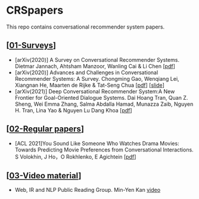 # CRSpapers
This repo contains conversational recommender system papers.
 
## [[01-Surveys](https://github.com/Chengkai-Huang/CRSpapers/edit/main/README.md)]

- [arXiv(2020)] A Survey on Conversational Recommender Systems. Dietmar Jannach, Ahtsham Manzoor, Wanling Cai & Li Chen [[pdf](https://arxiv.org/pdf/2004.00646v1.pdf)]
- [arXiv(2020)] Advances and Challenges in Conversational Recommender Systems: A Survey. Chongming Gao, Wenqiang Lei, Xiangnan He, Maarten de Rijke & Tat-Seng Chua [[pdf](http://staff.ustc.edu.cn/~hexn/papers/CRS-survey-2021.pdf)] [[slide](http://staff.ustc.edu.cn/~hexn/slides/sigir20-tutorial-CRS-slides.pdf)]
- [arXiv(2021)] Deep Conversational Recommender System:A New Frontier for Goal-Oriented Dialogue Systems. Dai Hoang Tran, Quan Z. Sheng, Wei Emma Zhang, Salma Abdalla Hamad, Munazza Zaib, Nguyen H. Tran, Lina Yao & Nguyen Lu Dang Khoa [[pdf](https://arxiv.org/pdf/2004.13245.pdf)]

## [[02-Regular papers](https://github.com/Chengkai-Huang/CRSpapers/edit/main/README.md)]
- [ACL 2021]You Sound Like Someone Who Watches Drama Movies: Towards Predicting Movie Preferences from Conversational Interactions. S Volokhin, J Ho，O Rokhlenko, E Agichtein [[pdf](https://aclanthology.org/2021.naacl-main.246.pdf)]



## [[03-Video material](https://github.com/Chengkai-Huang/CRSpapers/edit/main/README.md)]
- Web, IR and NLP Public Reading Group. Min-Yen Kan [video](https://wing-nus.github.io/cs6101/)


